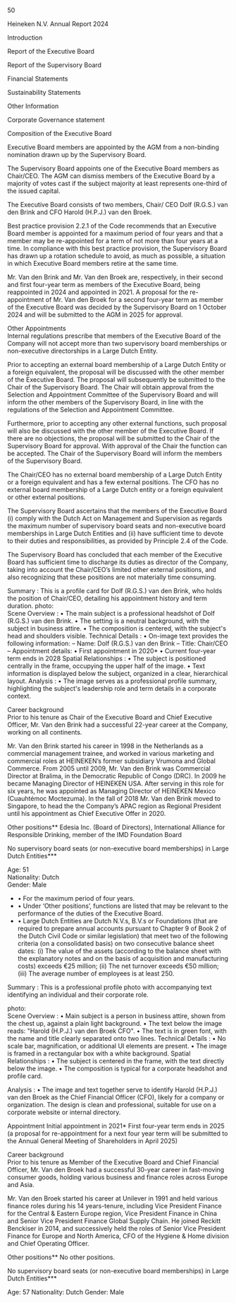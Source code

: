 50

Heineken
N.V.
Annual
Report
2024

Introduction

Report
of the
Executive
Board

Report
of the
Supervisory
Board

Financial
Statements

Sustainability
Statements

Other
Information <!-- marginalia, from page 0 (l=0.000,t=0.018,r=0.059,b=0.969), with ID 9d8c70f5-5a0a-4865-9cab-cd48f0e2e9a3 -->

Corporate Governance statement <!-- text, from page 0 (l=0.071,t=0.025,r=0.378,b=0.065), with ID 608bbb54-6d43-4f71-a7c4-2930cc287547 -->

Composition of the Executive Board

Executive Board members are appointed by the AGM from a non-binding nomination drawn up by the Supervisory Board. <!-- text, from page 0 (l=0.072,t=0.076,r=0.290,b=0.168), with ID 5b641428-5452-478f-a9f4-d080fb733aad -->

The Supervisory Board appoints one of the Executive
Board members as Chair/CEO. The AGM can dismiss
members of the Executive Board by a majority of
votes cast if the subject majority at least represents
one-third of the issued capital. <!-- text, from page 0 (l=0.075,t=0.174,r=0.293,b=0.269), with ID 49e60944-469f-464a-90d8-7a9a9dd46429 -->

The Executive Board consists of two members, Chair/
CEO Dolf (R.G.S.) van den Brink and CFO Harold
(H.P.J.) van den Broek. <!-- text, from page 0 (l=0.075,t=0.275,r=0.295,b=0.336), with ID 44c71c99-ad39-4f26-95f9-08900042f95b -->

Best practice provision 2.2.1 of the Code
recommends that an Executive Board member is
appointed for a maximum period of four years and
that a member may be re-appointed for a term of
not more than four years at a time. In compliance
with this best practice provision, the Supervisory
Board has drawn up a rotation schedule to avoid,
as much as possible, a situation in which Executive
Board members retire at the same time. <!-- text, from page 0 (l=0.074,t=0.341,r=0.286,b=0.511), with ID f5a56f2a-21d1-4aa2-81cd-047e7b268567 -->

Mr. Van den Brink and Mr. Van den Broek are, respectively, in their second and first four-year term as members of the Executive Board, being reappointed in 2024 and appointed in 2021. A proposal for the re-appointment of Mr. Van den Broek for a second four-year term as member of the Executive Board was decided by the Supervisory Board on 1 October 2024 and will be submitted to the AGM in 2025 for approval. <!-- text, from page 0 (l=0.074,t=0.515,r=0.289,b=0.687), with ID b8e9c71a-9dd9-4100-b396-93eb92543405 -->

Other Appointments  
Internal regulations prescribe that members of the Executive Board of the Company will not accept more than two supervisory board memberships or non-executive directorships in a Large Dutch Entity. <!-- text, from page 0 (l=0.300,t=0.076,r=0.516,b=0.183), with ID d0dbb1a9-fc13-4882-af7c-fa58d33e1725 -->

Prior to accepting an external board membership of a Large Dutch Entity or a foreign equivalent, the proposal will be discussed with the other member of the Executive Board. The proposal will subsequently be submitted to the Chair of the Supervisory Board. The Chair will obtain approval from the Selection and Appointment Committee of the Supervisory Board and will inform the other members of the Supervisory Board, in line with the regulations of the Selection and Appointment Committee. <!-- text, from page 0 (l=0.301,t=0.188,r=0.519,b=0.377), with ID d4b91513-85fb-49b9-8eaa-963d1cd3c85a -->

Furthermore, prior to accepting any other external
functions, such proposal will also be discussed with
the other member of the Executive Board. If there
are no objections, the proposal will be submitted to
the Chair of the Supervisory Board for approval. With
approval of the Chair the function can be accepted.
The Chair of the Supervisory Board will inform the
members of the Supervisory Board. <!-- text, from page 0 (l=0.302,t=0.382,r=0.522,b=0.534), with ID b1f63111-8faa-475e-b81a-84c5b7c50364 -->

The Chair/CEO has no external board membership of a Large Dutch Entity or a foreign equivalent and has a few external positions. The CFO has no external board membership of a Large Dutch entity or a foreign equivalent or other external positions. <!-- text, from page 0 (l=0.301,t=0.539,r=0.517,b=0.636), with ID 6b5bec7a-00af-407c-84ad-520770c06b03 -->

The Supervisory Board ascertains that the members of the Executive Board (i) comply with the Dutch Act on Management and Supervision as regards the maximum number of supervisory board seats and non-executive board memberships in Large Dutch Entities and (ii) have sufficient time to devote to their duties and responsibilities, as provided by Principle 2.4 of the Code. <!-- text, from page 0 (l=0.302,t=0.642,r=0.519,b=0.793), with ID 8b4cd633-23d9-4541-9875-42770a4438a6 -->

The Supervisory Board has concluded that each member of the Executive Board has sufficient time to discharge its duties as director of the Company, taking into account the Chair/CEO’s limited other external positions, and also recognizing that these positions are not materially time consuming. <!-- text, from page 0 (l=0.301,t=0.798,r=0.513,b=0.917), with ID 91cd074a-ff7e-44bd-8826-29c6c91f1a71 -->

Summary : This is a profile card for Dolf (R.G.S.) van den Brink, who holds the position of Chair/CEO, detailing his appointment history and term duration.
photo:  
Scene Overview : 
  • The main subject is a professional headshot of Dolf (R.G.S.) van den Brink.
  • The setting is a neutral background, with the subject in business attire.
  • The composition is centered, with the subject's head and shoulders visible.
Technical Details : 
  • On-image text provides the following information:
    – Name: Dolf (R.G.S.) van den Brink
    – Title: Chair/CEO
    – Appointment details:
      • First appointment in 2020*
      • Current four-year term ends in 2028
Spatial Relationships : 
  • The subject is positioned centrally in the frame, occupying the upper half of the image.
  • Text information is displayed below the subject, organized in a clear, hierarchical layout.
Analysis : 
  • The image serves as a professional profile summary, highlighting the subject's leadership role and term details in a corporate context. <!-- figure, from page 0 (l=0.531,t=0.079,r=0.746,b=0.302), with ID 039c2f01-aee3-472c-9bce-5640672e4d58 -->

Career background  
Prior to his tenure as Chair of the Executive Board and Chief Executive Officer, Mr. Van den Brink had a successful 22-year career at the Company, working on all continents. <!-- text, from page 0 (l=0.532,t=0.303,r=0.743,b=0.384), with ID da60268f-6c4a-4460-968b-49aa0ea5f1b1 -->

Mr. Van den Brink started his career in 1998 in the Netherlands as a commercial management trainee, and worked in various marketing and commercial roles at HEINEKEN’s former subsidiary Vrumona and Global Commerce. From 2005 until 2009, Mr. Van den Brink was Commercial Director at Bralima, in the Democratic Republic of Congo (DRC). In 2009 he became Managing Director of HEINEKEN USA. After serving in this role for six years, he was appointed as Managing Director of HEINEKEN Mexico (Cuauhtémoc Moctezuma). In the fall of 2018 Mr. Van den Brink moved to Singapore, to head the the Company’s APAC region as Regional President until his appointment as Chief Executive Offer in 2020. <!-- text, from page 0 (l=0.532,t=0.393,r=0.744,b=0.595), with ID 94985bc8-ff52-4444-b3a3-2ae310309a69 -->

Other positions**
Edesia Inc. (Board of Directors), International Alliance for Responsible Drinking, member of the IMD Foundation Board <!-- text, from page 0 (l=0.532,t=0.598,r=0.743,b=0.664), with ID 0f35a422-f176-407c-8657-7513e6f71cb8 -->

No supervisory board seats (or non-executive board memberships) in Large Dutch Entities*** <!-- text, from page 0 (l=0.532,t=0.674,r=0.724,b=0.710), with ID bb2041f6-e264-4e89-b8a1-f2b884a4bf6a -->

Age: 51  
Nationality: Dutch  
Gender: Male <!-- text, from page 0 (l=0.531,t=0.712,r=0.616,b=0.766), with ID 2f7590af-15eb-465d-af5a-5b1253e86108 -->

- • For the maximum period of four years.
- • Under ‘Other positions’, functions are listed that may be relevant to the performance of the duties of the Executive Board.
- • Large Dutch Entities are Dutch N.V.s, B.V.s or Foundations (that are required to prepare annual accounts pursuant to Chapter 9 of Book 2 of the Dutch Civil Code or similar legislation) that meet two of the following criteria (on a consolidated basis) on two consecutive balance sheet dates:
  (i) The value of the assets (according to the balance sheet with the explanatory notes and on the basis of acquisition and manufacturing costs) exceeds €25 million;
  (ii) The net turnover exceeds €50 million;
  (iii) The average number of employees is at least 250. <!-- text, from page 0 (l=0.528,t=0.782,r=0.748,b=0.948), with ID e35c7916-4699-43d6-8751-41680a08118a -->

Summary : This is a professional profile photo with accompanying text identifying an individual and their corporate role.

photo:  
Scene Overview : 
  • Main subject is a person in business attire, shown from the chest up, against a plain light background.
  • The text below the image reads: "Harold (H.P.J.) van den Broek CFO".
  • The text is in green font, with the name and title clearly separated onto two lines.
Technical Details : 
  • No scale bar, magnification, or additional UI elements are present.
  • The image is framed in a rectangular box with a white background.
Spatial Relationships : 
  • The subject is centered in the frame, with the text directly below the image.
  • The composition is typical for a corporate headshot and profile card.

Analysis : 
  • The image and text together serve to identify Harold (H.P.J.) van den Broek as the Chief Financial Officer (CFO), likely for a company or organization. The design is clean and professional, suitable for use on a corporate website or internal directory. <!-- figure, from page 0 (l=0.758,t=0.079,r=0.974,b=0.245), with ID 5a281570-6f7d-4fee-ab28-b45f6023ded2 -->

Appointment
Initial appointment in 2021*
First four-year term ends in 2025 (a proposal for re-appointment for a next four year term will be submitted to the Annual General Meeting of Shareholders in April 2025) <!-- text, from page 0 (l=0.758,t=0.248,r=0.970,b=0.330), with ID 874cb313-055f-4e23-8d36-d5bb37070376 -->

Career background  
Prior to his tenure as Member of the Executive Board and Chief Financial Officer, Mr. Van den Broek had a successful 30-year career in fast-moving consumer goods, holding various business and finance roles across Europe and Asia. <!-- text, from page 0 (l=0.759,t=0.333,r=0.971,b=0.428), with ID 115180e1-e9dc-4ec2-a272-783d94a33b77 -->

Mr. Van den Broek started his career at Unilever in 1991 and held various finance roles during his 14 years-tenure, including Vice President Finance for the Central & Eastern Europe region, Vice President Finance in China and Senior Vice President Finance Global Supply Chain. He joined Reckitt Benckiser in 2014, and successively held the roles of Senior Vice President Finance for Europe and North America, CFO of the Hygiene & Home division and Chief Operating Officer. <!-- text, from page 0 (l=0.759,t=0.437,r=0.972,b=0.581), with ID b3fcdbf7-b2b9-4cd0-965d-731d6edcd8c4 -->

Other positions**
No other positions. <!-- text, from page 0 (l=0.760,t=0.596,r=0.843,b=0.636), with ID 21dd9c01-f188-450a-91f0-4ee29a43fc8e -->

No supervisory board seats (or non-executive board memberships) in Large Dutch Entities*** <!-- text, from page 0 (l=0.760,t=0.676,r=0.950,b=0.709), with ID ebc16253-ef5e-4e13-8180-03a885e44112 -->

Age: 57
Nationality: Dutch
Gender: Male <!-- text, from page 0 (l=0.759,t=0.711,r=0.845,b=0.764), with ID ab37d707-d400-4bf3-b4dc-7795e2746927 -->